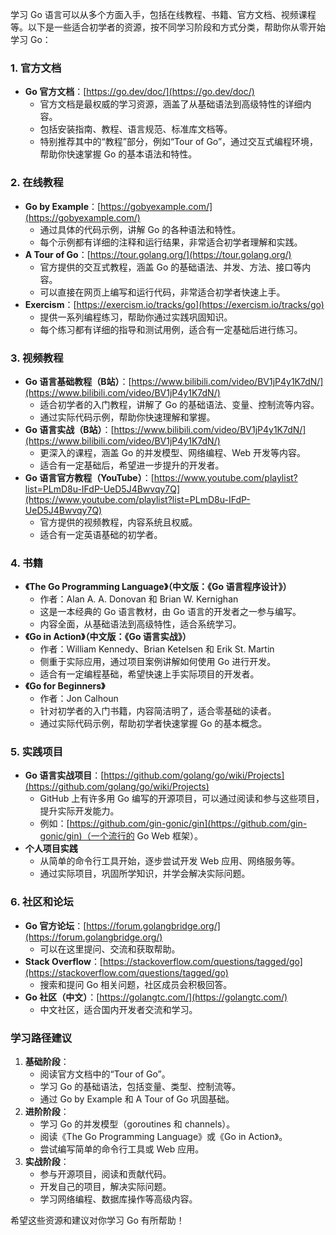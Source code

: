 学习 Go 语言可以从多个方面入手，包括在线教程、书籍、官方文档、视频课程等。以下是一些适合初学者的资源，按不同学习阶段和方式分类，帮助你从零开始学习 Go：

### **1. 官方文档**
- **Go 官方文档**：[https://go.dev/doc/](https://go.dev/doc/)
  - 官方文档是最权威的学习资源，涵盖了从基础语法到高级特性的详细内容。
  - 包括安装指南、教程、语言规范、标准库文档等。
  - 特别推荐其中的“教程”部分，例如“Tour of Go”，通过交互式编程环境，帮助你快速掌握 Go 的基本语法和特性。

### **2. 在线教程**
- **Go by Example**：[https://gobyexample.com/](https://gobyexample.com/)
  - 通过具体的代码示例，讲解 Go 的各种语法和特性。
  - 每个示例都有详细的注释和运行结果，非常适合初学者理解和实践。
- **A Tour of Go**：[https://tour.golang.org/](https://tour.golang.org/)
  - 官方提供的交互式教程，涵盖 Go 的基础语法、并发、方法、接口等内容。
  - 可以直接在网页上编写和运行代码，非常适合初学者快速上手。
- **Exercism**：[https://exercism.io/tracks/go](https://exercism.io/tracks/go)
  - 提供一系列编程练习，帮助你通过实践巩固知识。
  - 每个练习都有详细的指导和测试用例，适合有一定基础后进行练习。

### **3. 视频教程**
- **Go 语言基础教程（B站）**：[https://www.bilibili.com/video/BV1jP4y1K7dN/](https://www.bilibili.com/video/BV1jP4y1K7dN/)
  - 适合初学者的入门教程，讲解了 Go 的基础语法、变量、控制流等内容。
  - 通过实际代码示例，帮助你快速理解和掌握。
- **Go 语言实战（B站）**：[https://www.bilibili.com/video/BV1jP4y1K7dN/](https://www.bilibili.com/video/BV1jP4y1K7dN/)
  - 更深入的课程，涵盖 Go 的并发模型、网络编程、Web 开发等内容。
  - 适合有一定基础后，希望进一步提升的开发者。
- **Go 语言官方教程（YouTube）**：[https://www.youtube.com/playlist?list=PLmD8u-IFdP-UeD5J4Bwvqy7Q](https://www.youtube.com/playlist?list=PLmD8u-IFdP-UeD5J4Bwvqy7Q)
  - 官方提供的视频教程，内容系统且权威。
  - 适合有一定英语基础的初学者。

### **4. 书籍**
- **《The Go Programming Language》（中文版：《Go 语言程序设计》）**
  - 作者：Alan A. A. Donovan 和 Brian W. Kernighan
  - 这是一本经典的 Go 语言教材，由 Go 语言的开发者之一参与编写。
  - 内容全面，从基础语法到高级特性，适合系统学习。
- **《Go in Action》（中文版：《Go 语言实战》）**
  - 作者：William Kennedy、Brian Ketelsen 和 Erik St. Martin
  - 侧重于实际应用，通过项目案例讲解如何使用 Go 进行开发。
  - 适合有一定编程基础，希望快速上手实际项目的开发者。
- **《Go for Beginners》**
  - 作者：Jon Calhoun
  - 针对初学者的入门书籍，内容简洁明了，适合零基础的读者。
  - 通过实际代码示例，帮助初学者快速掌握 Go 的基本概念。

### **5. 实践项目**
- **Go 语言实战项目**：[https://github.com/golang/go/wiki/Projects](https://github.com/golang/go/wiki/Projects)
  - GitHub 上有许多用 Go 编写的开源项目，可以通过阅读和参与这些项目，提升实际开发能力。
  - 例如：[https://github.com/gin-gonic/gin](https://github.com/gin-gonic/gin)（一个流行的 Go Web 框架）。
- **个人项目实践**
  - 从简单的命令行工具开始，逐步尝试开发 Web 应用、网络服务等。
  - 通过实际项目，巩固所学知识，并学会解决实际问题。

### **6. 社区和论坛**
- **Go 官方论坛**：[https://forum.golangbridge.org/](https://forum.golangbridge.org/)
  - 可以在这里提问、交流和获取帮助。
- **Stack Overflow**：[https://stackoverflow.com/questions/tagged/go](https://stackoverflow.com/questions/tagged/go)
  - 搜索和提问 Go 相关问题，社区成员会积极回答。
- **Go 社区（中文）**：[https://golangtc.com/](https://golangtc.com/)
  - 中文社区，适合国内开发者交流和学习。

### **学习路径建议**
1. **基础阶段**：
   - 阅读官方文档中的“Tour of Go”。
   - 学习 Go 的基础语法，包括变量、类型、控制流等。
   - 通过 Go by Example 和 A Tour of Go 巩固基础。
2. **进阶阶段**：
   - 学习 Go 的并发模型（goroutines 和 channels）。
   - 阅读《The Go Programming Language》或《Go in Action》。
   - 尝试编写简单的命令行工具或 Web 应用。
3. **实战阶段**：
   - 参与开源项目，阅读和贡献代码。
   - 开发自己的项目，解决实际问题。
   - 学习网络编程、数据库操作等高级内容。

希望这些资源和建议对你学习 Go 有所帮助！